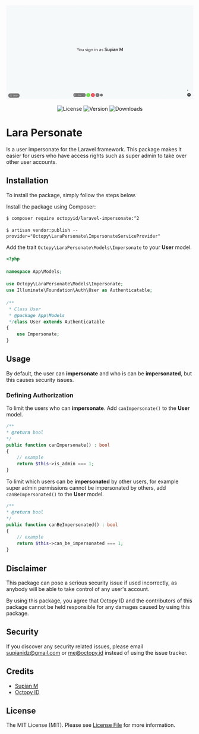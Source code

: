 <p align="center">
    <img src="demo.gif" alt="Demo">
</p>

<p align="center">
    <img src="https://img.shields.io/packagist/l/octopyid/laravel-impersonate.svg?style=for-the-badge" alt="License">
    <img src="https://img.shields.io/packagist/v/octopyid/laravel-impersonate.svg?style=for-the-badge" alt="Version">
    <img src="https://img.shields.io/packagist/dt/octopyid/laravel-impersonate.svg?style=for-the-badge" alt="Downloads">
</p>

# Lara Personate

Is a user impersonate for the Laravel framework. This package makes it easier for users who have access rights such as super admin to take over other user accounts.

## Installation

To install the package, simply follow the steps below.

Install the package using Composer:

```
$ composer require octopyid/laravel-impersonate:^2

$ artisan vendor:publish --provider="Octopy\LaraPersonate\ImpersonateServiceProvider"
```

Add the trait `Octopy\LaraPersonate\Models\Impersonate` to your **User** model.

```php
<?php

namespace App\Models;

use Octopy\LaraPersonate\Models\Impersonate;
use Illuminate\Foundation\Auth\User as Authenticatable;

/**
 * Class User
 * @package App\Models
 */class User extends Authenticatable
{
    use Impersonate;
}
```

## Usage

By default, the user can **impersonate** and who is can be **impersonated**, but this causes security issues.

### Defining Authorization

To limit the users who can **impersonate**. Add `canImpersonate()` to the **User** model.

```php
/**
* @return bool
*/
public function canImpersonate() : bool
{
    // example
    return $this->is_admin === 1;
}
```

To limit which users can be **impersonated** by other users, for example super admin permissions cannot be impersonated by others, add `canBeImpersonated()` to the **User** model.

```php
/**
* @return bool
*/
public function canBeImpersonated() : bool
{
    // example
    return $this->can_be_impersonated === 1;
}
```

## Disclaimer

This package can pose a serious security issue if used incorrectly, as anybody will be able to take control of any user's account.

By using this package, you agree that Octopy ID and the contributors of this package cannot be held responsible for any damages caused by using this package.

## Security

If you discover any security related issues, please email [supianidz@gmail.com](mailto:supianidz@gmail.com) or [me@octopy.id](mailto:me@octopy.id) instead of using the issue
tracker.

## Credits

- [Supian M](https://github.com/SupianIDz)
- [Octopy ID](https://github.com/OctopyID)

## License

The MIT License (MIT). Please see [License File](LICENSE) for more information.
